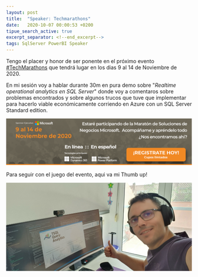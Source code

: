 ```yaml
---
layout: post
title:  "Speaker: Techmarathons"
date:   2020-10-07 00:00:53 +0200
tipue_search_active: true
excerpt_separator: <!--end_excerpt-->
tags: SqlServer PowerBI Speaker
---
```


Tengo el placer y honor de ser ponente en el próximo evento [#TechMarathons](https://www.techmarathons.com/) que tendrá lugar en los dias 9 al 14 de Noviembre de 2020.

En mi sesión voy a hablar durante 30m en pura demo sobre "_Realtime operational analytics en SQL Server_" donde voy a comentaros sobre problemas encontrados y sobre algunos trucos que tuve que implementar para hacerlo viable económicamente corriendo en Azure con un SQL Server Standard edition.


[![techmarathons enrique catala](/img/posts/speaker-techmaraton/portada%20speakers.png)](https://www.techmarathons.com/)

<!--end_excerpt-->

Para seguir con el juego del evento, aqui va mi Thumb up!

![thumb up enrique catala](/img/posts/speaker-techmaraton/thumb_up.jpg)

